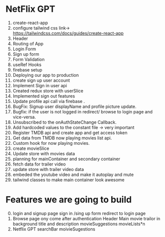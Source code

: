 # NetFlix GPT

1. create-react-app
2. configure tailwind css link-> https://tailwindcss.com/docs/guides/create-react-app
3. Header
4. Routing of App
5. Login Form
6. Sign up form
7. Form Validation
8. useRef Hooks
9. firebase setup
10. Deploying our app to production
11. create sign up user account
12. Implement Sign in user api
13. Created redux store with userSlice
14. Implemented sign out features
15. Update profile api call via firebase .
16. BugFix: Signup user displayName and profile picture update.
17. Bugfix: if the user is not logged in redirect/ browse to login page and vice-versa.
18. Unsubscribed to the onAuthStateChange Callback.
19. Add hardcoded values to the constant file -> very important
20. Register TMDB api and create app and get access token
21. Get data from TMDB now playing movies list api.
22. Custom hook for now playing movies.
23. create movieSlice
24. Update store with movies data
25. planning for mainContainer and secondary container
26. fetch data for trailer video
27. update store with trailer video data
28. embeded the youtube video and make it autoplay and mute
29. tailwind classes to make main container look awesome

# Features we are going to build

0. login and signup page
   sign in /sing up form
   redirect to login page
1. Browse page ony come after authentication
   Header
   Main movie
   trailor in background
   title and description
   movieSuggestions
   movieLists\*n
2. Netflix GPT
   searchBar
   moivieSugestions

<!--
1. How to setUp Redux store.
- use redux toolkit
- istall two libraries
1. npm i -D @reduxjs/toolkit
2.npm i react-redux
- After installing library -> create redux store.
1 Create utils folder and inside util folder create file called appStore.js
inside appStore.js file write code

import { configureStore } from "@reduxjs/toolkit";
import userReducer from "./userSlice";

const appStore = configureStore({
  reducer: { userReducer },
});

export default appStore;

2. after creating store create slice
for creating anyType of slice use method called createSlice

import { createSlice } from "@reduxjs/toolkit";

const userSlice = createSlice({
  name: "user",
  initialState: null,
  reducers: {
    addUser: (state, action) => {
      return action.payload;
    },
    removeUser: (state, action) => {
      return null;
    },
  },
});

export const { addUser, removeUser } = userSlice.actions;
export default userSlice.reducer;

3. after setting store provide store to your root of your application App.js

wrap your component in <Provider store={appStore}> <Body/> </Provider>

4. If you want to fetch anything inside redux store use useSelector hook.

 -->
